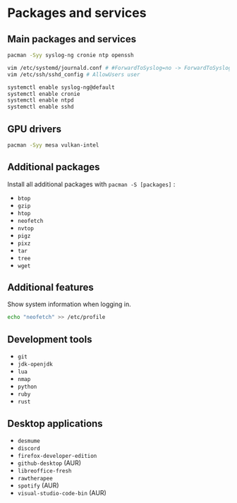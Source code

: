 # Packages and services

## Main packages and services

```sh
pacman -Syy syslog-ng cronie ntp openssh

vim /etc/systemd/journald.conf # #ForwardToSyslog=no -> ForwardToSyslog=yes
vim /etc/ssh/sshd_config # AllowUsers user

systemctl enable syslog-ng@default
systemctl enable cronie
systemctl enable ntpd
systemctl enable sshd
```

## GPU drivers

```sh
pacman -Syy mesa vulkan-intel
```

## Additional packages

Install all additional packages with `pacman -S [packages]` :

- `btop`
- `gzip`
- `htop`
- `neofetch`
- `nvtop`
- `pigz`
- `pixz`
- `tar`
- `tree`
- `wget`

## Additional features

Show system information when logging in.

```sh
echo "neofetch" >> /etc/profile
```

## Development tools

- `git`
- `jdk-openjdk`
- `lua`
- `nmap`
- `python`
- `ruby`
- `rust`

## Desktop applications

- `desmume`
- `discord`
- `firefox-developer-edition`
- `github-desktop` (AUR)
- `libreoffice-fresh`
- `rawtherapee`
- `spotify` (AUR)
- `visual-studio-code-bin` (AUR)
